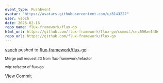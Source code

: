 ```yaml
---
event_type: PushEvent
avatar: "https://avatars.githubusercontent.com/u/814322?"
user: vsoch
date: 2025-02-16
repo_name: flux-framework/flux-go
html_url: https://github.com/flux-framework/flux-go/commit/cec550ae148e6cd5818dca7b9e3b17dab1fc0fd9
repo_url: https://github.com/flux-framework/flux-go
---
```


<a href='https://github.com/vsoch' target='_blank'>vsoch</a> pushed to <a href='https://github.com/flux-framework/flux-go' target='_blank'>flux-framework/flux-go</a>

<small>Merge pull request #3 from flux-framework/refactor

wip: refactor of flux-go</small>

<a href='https://github.com/flux-framework/flux-go/commit/cec550ae148e6cd5818dca7b9e3b17dab1fc0fd9' target='_blank'>View Commit</a>